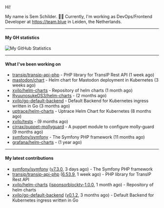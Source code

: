 Hi!

My name is Sem Schilder. 👋🏻 Currently, I'm working as DevOps/Frontend Developer at https://team.blue in Leiden, the Netherlands.

---

#### My GH statistics

![My GitHub Statistics](https://github-readme-stats.vercel.app/api?username=xvilo&show_icons=true&count_private=true&hide_title=true)

---

#### What I've been working on

- [transip/transip-api-php](https://github.com/transip/transip-api-php) - PHP library for TransIP Rest API (1 week ago)
- [mastodon/chart](https://github.com/mastodon/chart) - Helm chart for Mastodon deployment in Kubernetes (3 weeks ago)
- [xvilo/helm-charts](https://github.com/xvilo/helm-charts) - Repository of helm charts (1 month ago)
- [RyuunosukeDS3/helm-charts](https://github.com/RyuunosukeDS3/helm-charts) -  (2 months ago)
- [xvilo/go-default-backend](https://github.com/xvilo/go-default-backend) - Default Backend for Kubernetes ingress written in Go (3 months ago)
- [uptrace/helm-charts](https://github.com/uptrace/helm-charts) - Uptrace Helm Chart for Kubernetes (8 months ago)
- [xvilo/tests](https://github.com/xvilo/tests) -  (9 months ago)
- [cirrax/puppet-mollyguard](https://github.com/cirrax/puppet-mollyguard) - A puppet module to configure molly-guard (9 months ago)
- [symfony/symfony](https://github.com/symfony/symfony) - The Symfony PHP framework (11 months ago)
- [grafana/helm-charts](https://github.com/grafana/helm-charts) -  (1 year ago)

---

#### My latest contributions

- [symfony/symfony](https://github.com/symfony/symfony) ([v7.3.0](https://github.com/symfony/symfony/releases/tag/v7.3.0), 3 days ago) - The Symfony PHP framework
- [transip/transip-api-php](https://github.com/transip/transip-api-php) ([6.53.9](https://github.com/transip/transip-api-php/releases/tag/6.53.9), 1 week ago) - PHP library for TransIP Rest API
- [xvilo/helm-charts](https://github.com/xvilo/helm-charts) ([isponsorblocktv-1.0.0](https://github.com/xvilo/helm-charts/releases/tag/isponsorblocktv-1.0.0), 1 month ago) - Repository of helm charts
- [xvilo/go-default-backend](https://github.com/xvilo/go-default-backend) ([v0.1.2](https://github.com/xvilo/go-default-backend/releases/tag/v0.1.2), 3 months ago) - Default Backend for Kubernetes ingress written in Go
